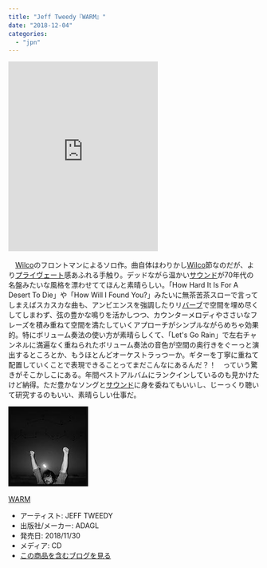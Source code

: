 ```yaml
---
title: "Jeff Tweedy『WARM』"
date: "2018-12-04"
categories: 
  - "jpn"
---
```


<iframe src="https://open.spotify.com/embed/album/2XTPulCL6EUx1thyJPnlmj" width="300" height="380" frameborder="0" allowtransparency="true" allow="encrypted-media"></iframe>

　[Wilco](http://d.hatena.ne.jp/keyword/Wilco)のフロントマンによるソロ作。曲自体はわりかし[Wilco](http://d.hatena.ne.jp/keyword/Wilco)節なのだが、より[プライヴェート](http://d.hatena.ne.jp/keyword/%A5%D7%A5%E9%A5%A4%A5%F4%A5%A7%A1%BC%A5%C8)感あふれる手触り。デッドながら温かい[サウンド](http://d.hatena.ne.jp/keyword/%A5%B5%A5%A6%A5%F3%A5%C9)が70年代の名盤みたいな風格を漂わせててほんと素晴らしい。「How Hard It Is For A Desert To Die」や「How Will I Found You?」みたいに無茶苦茶スローで言ってしまえばスカスカな曲も、アンビエンスを強調したりリ[バーブ](http://d.hatena.ne.jp/keyword/%A5%D0%A1%BC%A5%D6)で空間を埋め尽くしてしまわず、弦の豊かな鳴りを活かしつつ、カウンターメロディやささいなフレーズを積み重ねて空間を満たしていくアプローチがシンプルながらめちゃ効果的。特にボリューム奏法の使い方が素晴らしくて、「Let's Go Rain」で左右チャンネルに満遍なく重ねられたボリューム奏法の音色が空間の奥行きをぐーっと演出するところとか、もうほとんどオーケストラっつーか。ギターを丁寧に重ねて配置していくことで表現できることってまだこんなにあるんだ？！　っていう驚きがそこかしこにある。年間ベストアルバムにランクインしているのも見かけたけど納得。ただ豊かなソングと[サウンド](http://d.hatena.ne.jp/keyword/%A5%B5%A5%A6%A5%F3%A5%C9)に身を委ねてもいいし、じーっくり聴いて研究するのもいい、素晴らしい仕事だ。

[![WARM](images/31CHo7N2LbL._SL160_.jpg "WARM")](http://www.amazon.co.jp/exec/obidos/ASIN/B07HGJ3VL1/tortoisetau09-22/)

[WARM](http://www.amazon.co.jp/exec/obidos/ASIN/B07HGJ3VL1/tortoisetau09-22/)

- アーティスト: JEFF TWEEDY
- 出版社/メーカー: ADAGL
- 発売日: 2018/11/30
- メディア: CD
- [この商品を含むブログを見る](http://d.hatena.ne.jp/asin/B07HGJ3VL1/tortoisetau09-22)
